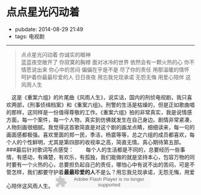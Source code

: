 # 点点星光闪动着

- pubdate: 2014-08-29 21:49
- tags: 电视剧


-------------------

> 点点星光闪动着 你诚实的眼神  
  蓝蓝夜空敞开了 你寂寞的胸襟
  面对冰冷的世界 依然会有一颗火热的心
  你不情愿说出来 你心中的苦闷
  偏偏在乎是不是 尽了你的责任
  用那温暖的情怀 呵护着你最最珍爱的人
  日日夜夜
  用忘我兑现承诺
  无怨无悔 用爱心陪伴
  这风雨人生

　这是《重案六组》的片尾曲《风雨人生》，说实话，国内的刑侦电视剧，我只喜欢两部，《刑事侦缉档案》和《重案六组》。刑警的生活是枯燥的，但是正如歌曲唱的那样，这同样是一份值得尊敬的工作。《重案六组》拍的非常真实，我是说情感方面，每一个案件，每一个人物，真实到仿佛就发生在自己身边。剧情非常紧凑，人物刻画很细腻。我觉得这首歌简直是对这个剧的画龙点睛，细细读来，每一句的画面感都极强。喜欢里面的郑一民，季洁，杨震等等，总之六组的成员都喜欢，每个人的个性鲜明，尤其是第四部的收视率之高，简直无情。真心期待第五部。
  ###最后针对歌词写点感受：
  　　每个人的生活都是不同的，总要经历一些事情，有感动，有痛楚，有欢乐，有孤独，我们能做的就是坚持本心，包容万物的同时要有一个火热的心，总要担负起自己的责任，哪怕心中有说不出的苦闷，可是不管怎样，我们都要守护着**最最珍爱的人**不是么？用忘我兑现承诺，无怨无悔，用爱心陪伴这风雨人生。
  <embed src="http://www.xiami.com/widget/0_1769373153/singlePlayer.swf" type="application/x-shockwave-flash" width="257" height="33" wmode="transparent"></embed>
